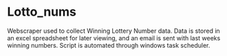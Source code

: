 # Lotto_nums

Webscraper used to collect Winning Lottery Number data.
Data is stored in an excel spreadsheet for later viewing, and an email is sent with last weeks winning numbers.
Script is automated through windows task scheduler.
